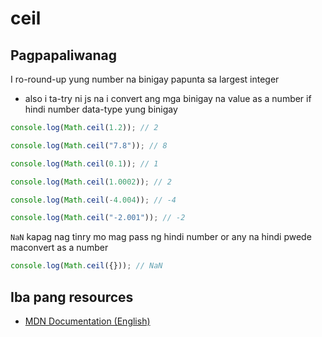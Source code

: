 # ceil

## Pagpapaliwanag

I ro-round-up yung number na binigay papunta sa largest integer

- also i ta-try ni js na i convert ang mga binigay na value as a number if hindi number data-type yung binigay

```javascript
console.log(Math.ceil(1.2)); // 2

console.log(Math.ceil("7.8")); // 8

console.log(Math.ceil(0.1)); // 1

console.log(Math.ceil(1.0002)); // 2

console.log(Math.ceil(-4.004)); // -4

console.log(Math.ceil("-2.001")); // -2
```

`NaN` kapag nag tinry mo mag pass ng hindi number or any na hindi pwede maconvert as a number

```javascript
console.log(Math.ceil({})); // NaN
```

## Iba pang resources

- [MDN Documentation (English)](https://developer.mozilla.org/en-US/docs/Web/JavaScript/Reference/Global_Objects/Math/ceil)
